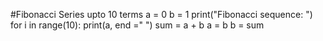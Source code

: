 #Fibonacci Series upto 10 terms
a = 0
b = 1
print("Fibonacci sequence: ")
for i in range(10):
    print(a, end =" ")
    sum = a + b
    a = b
    b = sum
    
